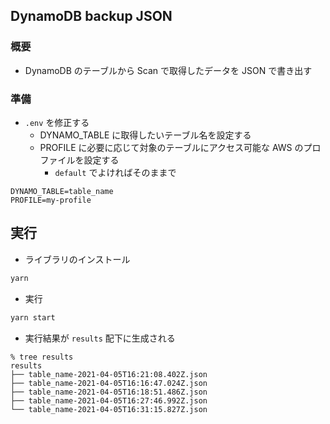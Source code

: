 ## DynamoDB backup JSON

### 概要

- DynamoDB のテーブルから Scan で取得したデータを JSON で書き出す

### 準備

- `.env` を修正する
    - DYNAMO_TABLE に取得したいテーブル名を設定する
    - PROFILE に必要に応じて対象のテーブルにアクセス可能な AWS のプロファイルを設定する
        - `default` でよければそのままで

```
DYNAMO_TABLE=table_name
PROFILE=my-profile
```

## 実行

- ライブラリのインストール

```sh
yarn
```

- 実行

```sh
yarn start
```

- 実行結果が `results` 配下に生成される

```
% tree results
results
├── table_name-2021-04-05T16:21:08.402Z.json
├── table_name-2021-04-05T16:16:47.024Z.json
├── table_name-2021-04-05T16:18:51.486Z.json
├── table_name-2021-04-05T16:27:46.992Z.json
└── table_name-2021-04-05T16:31:15.827Z.json
```
